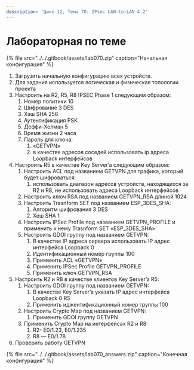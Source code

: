 ```yaml
---
description: 'Цикл 12, Тема 70: IPsec LAN-to-LAN 4.2'
---
```


# Лабораторная по теме

{% file src="../../.gitbook/assets/lab070.zip" caption="Начальная конфигурация" %}

1. Загрузить начальную конфигурацию всех устройств.
2. Для задания используется логическая и физическая топологии проекта
3. Настроить на R2, R5, R8 IPSEC Phase 1 следующим образом:
   1. Номер политики 10
   2. Шифрование 3 DES
   3. Хэш SHA 256
   4. Аутентификация PSK
   5. Деффи-Хелман 5
   6. Время жизни 2 часа
   7. Пароль для ключа:
      1. «GETVPN»
      2. в качестве адресов соседей использовать ip адреса Loopback интерфейсов
4. Настроить R5 в качестве Key Server’a следующим образом:
   1. Настроить ACL под названием GETVPN для трафика, который будет шифроваться:
      1. использовать диапазон адресов устройств, находящихся за R2 и R8, не использовать адреса Loopback интерфейсов
   2. Настроить ключ RSA под названием GETVPN\_RSA длиной 1024
   3. Настроить Trasnform SET под названием ESP\_3DES\_SHA:
      1. Алгоритм шифрования 3 DES
      2. Хеш SHA 1
   4. Настроить IPSec Profile под названием GETVPN\_PROFILE и применить к нему Trasnform SET «ESP\_3DES\_SHA»
   5. Настроить GDOI группу под названием GETVPN:
      1. В качестве IP адреса сервера использовать IP адрес интерфейса Loopback 0
      2. Идентификационный номер группы 100
      3. Применить ACL «GETVPN»
      4. Применить IPSec Profile GETVPN\_PROFILE
      5. Применить ключ GETVPN\_RSA
5. Настроить R2 и R8 в качестве клиентов Key Server’a R5:
   1. Настроить GDOI группу под названием GETVPN:
      1. В качестве Key Server’a указать IP адрес интерфейса Loopback 0 R5
      2. Применить иджентификационный номер группы 100
   2. Настроить Crypto Map под названием GETVPN:
      1. Применить GDOI группу GETVPN
   3. Применить Crypto Map на интерфейсах R2 и R8:
      1. R2- E0/1.23, E0/1.235
      2. R8 — E0/1.78
6. Проверить работу GETVPN

{% file src="../../.gitbook/assets/lab070\_answers.zip" caption="Конечная конфигурация" %}

